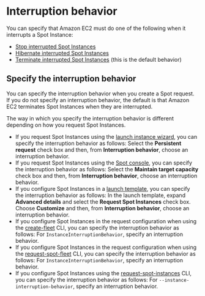 # Interruption behavior<a name="interruption-behavior"></a>

You can specify that Amazon EC2 must do one of the following when it interrupts a Spot Instance:
+ [Stop interrupted Spot Instances](stop-spot-instances.md)
+ [Hibernate interrupted Spot Instances](hibernate-spot-instances.md)
+ [Terminate interrupted Spot Instances](terminate-interrupted-spot-instances.md) \(this is the default behavior\)

## Specify the interruption behavior<a name="specifying-spot-interruption-behavior"></a>

You can specify the interruption behavior when you create a Spot request\. If you do not specify an interruption behavior, the default is that Amazon EC2 terminates Spot Instances when they are interrupted\.

The way in which you specify the interruption behavior is different depending on how you request Spot Instances\.
+ If you request Spot Instances using the [launch instance wizard](launching-instance.md), you can specify the interruption behavior as follows: Select the **Persistent request** check box and then, from **Interruption behavior**, choose an interruption behavior\.
+ If you request Spot Instances using the [Spot console](work-with-spot-fleets.md#create-spot-fleet), you can specify the interruption behavior as follows: Select the **Maintain target capacity** check box and then, from **Interruption behavior**, choose an interruption behavior\.
+ If you configure Spot Instances in a [launch template](ec2-launch-templates.md#create-launch-template), you can specify the interruption behavior as follows: In the launch template, expand **Advanced details** and select the **Request Spot Instances** check box\. Choose **Customize** and then, from **Interruption behavior**, choose an interruption behavior\.
+ If you configure Spot Instances in the request configuration when using the [create\-fleet](https://docs.aws.amazon.com/cli/latest/reference/ec2/create-fleet.html) CLI, you can specify the interruption behavior as follows: For `InstanceInterruptionBehavior`, specify an interruption behavior\.
+ If you configure Spot Instances in the request configuration when using the [request\-spot\-fleet](https://docs.aws.amazon.com/cli/latest/reference/ec2/request-spot-fleet.html) CLI, you can specify the interruption behavior as follows: For `InstanceInterruptionBehavior`, specify an interruption behavior\.
+ If you configure Spot Instances using the [request\-spot\-instances](https://docs.aws.amazon.com/cli/latest/reference/ec2/request-spot-instances.html) CLI, you can specify the interruption behavior as follows: For `--instance-interruption-behavior`, specify an interruption behavior\.